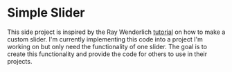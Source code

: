 # Simple Slider
This side project is inspired by the Ray Wenderlich [tutorial](https://www.raywenderlich.com/7595-how-to-make-a-custom-control-tutorial-a-reusable-slider) on how to make a custom slider. I'm currently implementing this code into a project I'm working on but only need the functionality of one slider. The goal is to create this functionality and provide the code for others to use in their projects.
